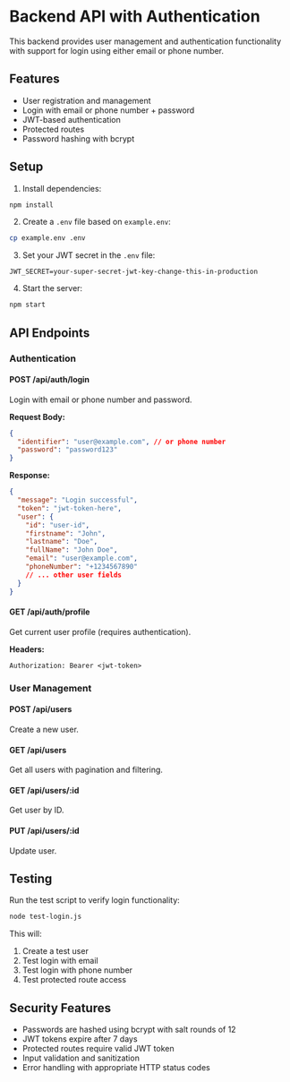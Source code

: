 # Backend API with Authentication

This backend provides user management and authentication functionality with support for login using either email or phone number.

## Features

- User registration and management
- Login with email or phone number + password
- JWT-based authentication
- Protected routes
- Password hashing with bcrypt

## Setup

1. Install dependencies:

```bash
npm install
```

2. Create a `.env` file based on `example.env`:

```bash
cp example.env .env
```

3. Set your JWT secret in the `.env` file:

```
JWT_SECRET=your-super-secret-jwt-key-change-this-in-production
```

4. Start the server:

```bash
npm start
```

## API Endpoints

### Authentication

#### POST /api/auth/login

Login with email or phone number and password.

**Request Body:**

```json
{
  "identifier": "user@example.com", // or phone number
  "password": "password123"
}
```

**Response:**

```json
{
  "message": "Login successful",
  "token": "jwt-token-here",
  "user": {
    "id": "user-id",
    "firstname": "John",
    "lastname": "Doe",
    "fullName": "John Doe",
    "email": "user@example.com",
    "phoneNumber": "+1234567890"
    // ... other user fields
  }
}
```

#### GET /api/auth/profile

Get current user profile (requires authentication).

**Headers:**

```
Authorization: Bearer <jwt-token>
```

### User Management

#### POST /api/users

Create a new user.

#### GET /api/users

Get all users with pagination and filtering.

#### GET /api/users/:id

Get user by ID.

#### PUT /api/users/:id

Update user.

## Testing

Run the test script to verify login functionality:

```bash
node test-login.js
```

This will:

1. Create a test user
2. Test login with email
3. Test login with phone number
4. Test protected route access

## Security Features

- Passwords are hashed using bcrypt with salt rounds of 12
- JWT tokens expire after 7 days
- Protected routes require valid JWT token
- Input validation and sanitization
- Error handling with appropriate HTTP status codes

